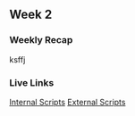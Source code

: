 ## Week 2

### Weekly Recap

ksffj

### Live Links
[Internal Scripts](https://elizabethrty.github.io/SP25-NEWMN220/week-2/index.html)
[External Scripts](https://elizabethrty.github.io/SP25-NEWMN220/week-2/outdex.html)